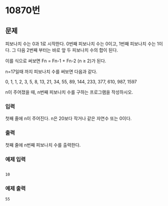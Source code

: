 
# 10870번 

## 문제 

피보나치 수는 0과 1로 시작한다. 0번째 피보나치 수는 0이고, 1번째 피보나치 수는 1이다. 그 다음 2번째 부터는 바로 앞 두 피보나치 수의 합이 된다.

이를 식으로 써보면 Fn = Fn-1 + Fn-2 (n ≥ 2)가 된다.

n=17일때 까지 피보나치 수를 써보면 다음과 같다.

0, 1, 1, 2, 3, 5, 8, 13, 21, 34, 55, 89, 144, 233, 377, 610, 987, 1597

n이 주어졌을 때, n번째 피보나치 수를 구하는 프로그램을 작성하시오.

### 입력 
첫째 줄에 n이 주어진다. n은 20보다 작거나 같은 자연수 또는 0이다.


### 출력 
첫째 줄에 n번째 피보나치 수를 출력한다.


### 예제 입력 


```bash

10

```

### 예제 출력 

```bash
55

```
